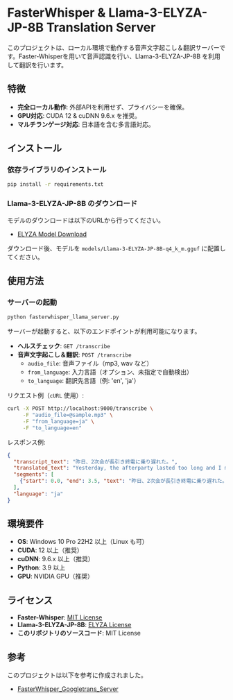 # FasterWhisper & Llama-3-ELYZA-JP-8B Translation Server

このプロジェクトは、ローカル環境で動作する音声文字起こし＆翻訳サーバーです。Faster-Whisperを用いて音声認識を行い、Llama-3-ELYZA-JP-8B を利用して翻訳を行います。

## 特徴
- **完全ローカル動作**: 外部APIを利用せず、プライバシーを確保。
- **GPU対応**: CUDA 12 & cuDNN 9.6.x を推奨。
- **マルチランゲージ対応**: 日本語を含む多言語対応。

## インストール
### 依存ライブラリのインストール
```sh
pip install -r requirements.txt
```

### Llama-3-ELYZA-JP-8B のダウンロード
モデルのダウンロードは以下のURLから行ってください。
- [ELYZA Model Download](https://huggingface.co/elyza/Llama-3-ELYZA-JP-8B-GGUF/tree/main)

ダウンロード後、モデルを `models/Llama-3-ELYZA-JP-8B-q4_k_m.gguf` に配置してください。

## 使用方法
### サーバーの起動
```sh
python fasterwhisper_llama_server.py
```

サーバーが起動すると、以下のエンドポイントが利用可能になります。
- **ヘルスチェック**: `GET /transcribe`
- **音声文字起こし＆翻訳**: `POST /transcribe`
  - `audio_file`: 音声ファイル（mp3, wav など）
  - `from_language`: 入力言語（オプション、未指定で自動検出）
  - `to_language`: 翻訳先言語（例: 'en', 'ja'）

リクエスト例（`cURL` 使用）:
```sh
curl -X POST http://localhost:9000/transcribe \
     -F "audio_file=@sample.mp3" \
     -F "from_language=ja" \
     -F "to_language=en"
```

レスポンス例:
```json
{
  "transcript_text": "昨日、2次会が長引き終電に乗り遅れた。",
  "translated_text": "Yesterday, the afterparty lasted too long and I missed the last train.",
  "segments": [
    {"start": 0.0, "end": 3.5, "text": "昨日、2次会が長引き終電に乗り遅れた。"}
  ],
  "language": "ja"
}
```

## 環境要件
- **OS**: Windows 10 Pro 22H2 以上（Linux も可）
- **CUDA**: 12 以上（推奨）
- **cuDNN**: 9.6.x 以上（推奨）
- **Python**: 3.9 以上
- **GPU**: NVIDIA GPU（推奨）

## ライセンス
- **Faster-Whisper**: [MIT License](https://github.com/ggerganov/whisper.cpp/blob/main/LICENSE)
- **Llama-3-ELYZA-JP-8B**: [ELYZA License](https://huggingface.co/elyza/llama-3-elyza-jp-8b)
- **このリポジトリのソースコード**: MIT License

## 参考
このプロジェクトは以下を参考に作成されました。
- [FasterWhisper_Googletrans_Server](https://github.com/omicronware/FasterWhisper_Googletrans_Server/)

